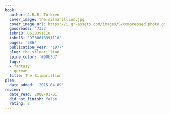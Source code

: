 ```yaml
---
book:
  author: J.R.R. Tolkien
  cover_image: the-silmarillion.jpg
  cover_image_url: https://i.gr-assets.com/images/S/compressed.photo.goodreads.com/books/1565193934l/7332._SX98_.jpg
  goodreads: '7332'
  isbn10: 0618391118
  isbn13: '9780618391110'
  pages: '386'
  publication_year: '1977'
  slug: the-silmarillion
  spine_color: '#90b3d7'
  tags:
  - fantasy
  - german
  title: The Silmarillion
plan:
  date_added: '2015-04-09'
review:
  date_read: 2008-01-01
  did_not_finish: false
  rating: 2
---
```


